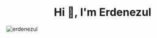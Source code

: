<h1 align="center">Hi 👋, I'm Erdenezul</h1>
<p align="left"> <img src="https://komarev.com/ghpvc/?username=erdenezul&label=Profile%20views&color=0e75b6&style=flat" alt="erdenezul" /> </p>
<!--
**erdenezul/erdenezul** is a ✨ _special_ ✨ repository because its `README.md` (this file) appears on your GitHub profile.

Here are some ideas to get you started:

- 🔭 I’m currently working on Buildming Minds GmbH
- 🌱 I’m currently learning ...
- 👯 I’m looking to collaborate on ...
- 🤔 I’m looking for help with ...
- 💬 Ask me about ...
- 📫 How to reach me: ...
- 😄 Pronouns: ...
- ⚡ Fun fact: ...
-->
